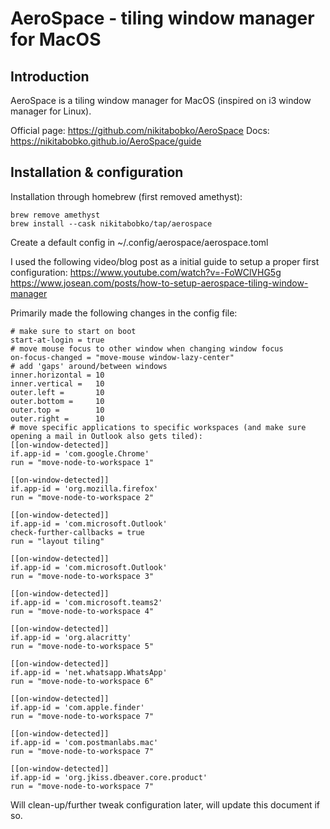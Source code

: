 # AeroSpace - tiling window manager for MacOS

## Introduction

AeroSpace is a tiling window manager for MacOS (inspired on i3 window manager for Linux).

Official page: https://github.com/nikitabobko/AeroSpace
Docs: https://nikitabobko.github.io/AeroSpace/guide

## Installation & configuration

Installation through homebrew (first removed amethyst):

```
brew remove amethyst
brew install --cask nikitabobko/tap/aerospace
```

Create a default config in ~/.config/aerospace/aerospace.toml

I used the following video/blog post as a initial guide to setup a proper first configuration:
https://www.youtube.com/watch?v=-FoWClVHG5g
https://www.josean.com/posts/how-to-setup-aerospace-tiling-window-manager

Primarily made the following changes in the config file:

```
# make sure to start on boot
start-at-login = true
# move mouse focus to other window when changing window focus
on-focus-changed = "move-mouse window-lazy-center"
# add 'gaps' around/between windows
inner.horizontal = 10
inner.vertical =   10
outer.left =       10
outer.bottom =     10
outer.top =        10
outer.right =      10
# move specific applications to specific workspaces (and make sure opening a mail in Outlook also gets tiled):
[[on-window-detected]]
if.app-id = 'com.google.Chrome'
run = "move-node-to-workspace 1"

[[on-window-detected]]
if.app-id = 'org.mozilla.firefox'
run = "move-node-to-workspace 2"

[[on-window-detected]]
if.app-id = 'com.microsoft.Outlook'
check-further-callbacks = true
run = "layout tiling"

[[on-window-detected]]
if.app-id = 'com.microsoft.Outlook'
run = "move-node-to-workspace 3"

[[on-window-detected]]
if.app-id = 'com.microsoft.teams2'
run = "move-node-to-workspace 4"

[[on-window-detected]]
if.app-id = 'org.alacritty'
run = "move-node-to-workspace 5"

[[on-window-detected]]
if.app-id = 'net.whatsapp.WhatsApp'
run = "move-node-to-workspace 6"

[[on-window-detected]]
if.app-id = 'com.apple.finder'
run = "move-node-to-workspace 7"

[[on-window-detected]]
if.app-id = 'com.postmanlabs.mac'
run = "move-node-to-workspace 7"

[[on-window-detected]]
if.app-id = 'org.jkiss.dbeaver.core.product'
run = "move-node-to-workspace 7"
```

Will clean-up/further tweak configuration later, will update this document if so.
